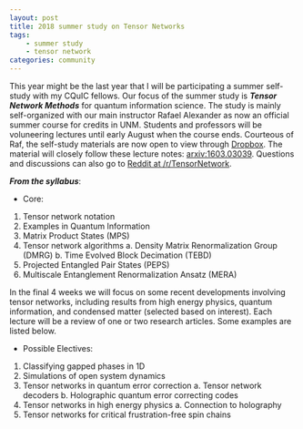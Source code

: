 ```yaml
---
layout: post
title: 2018 summer study on Tensor Networks
tags:
    - summer study
    - tensor network
categories: community
---
```


This year might be the last year that I will be participating a summer self-study with my CQuIC fellows.
Our focus of the summer study is ***Tensor Network Methods*** for quantum information science.
The study is mainly self-organized with our main instructor Rafael Alexander as now an official summer course for credits in UNM.
Students and professors will be voluneering lectures until early August when the course ends.
Courteous of Raf, the self-study materials are now open to view through [Dropbox](https://www.dropbox.com/sh/cgex2tyxblnxu2c/AAD8weXAu4_Y_1QuNurnxHgda?dl=0).
The material will closely follow these lecture notes: [arxiv:1603.03039](https://arxiv.org/abs/1603.03039).
Questions and discussions can also go to [Reddit at /r/TensorNetwork](//reddit.com/r/tensornetwork/).

***From the syllabus***:

+ Core:
1.	Tensor network notation
2.	Examples in Quantum Information
3.	Matrix Product States (MPS)
4.	Tensor network algorithms
    a. Density Matrix Renormalization Group (DMRG)
    b. Time Evolved Block Decimation (TEBD)
5.	Projected Entangled Pair States (PEPS)
6.	Multiscale Entanglement Renormalization Ansatz (MERA)

In the final 4 weeks we will focus on some recent developments involving tensor networks, including results from high energy physics, quantum information, and condensed matter (selected based on interest). Each lecture will be a review of one or two research articles.  Some examples are listed below.

+ Possible Electives:
1.	Classifying gapped phases in 1D
2.	Simulations of open system dynamics
3.	Tensor networks in quantum error correction
a.	Tensor network decoders
b.	Holographic quantum error correcting codes
4.	Tensor networks in high energy physics
a.	Connection to holography
5.	Tensor networks for critical frustration-free spin chains

